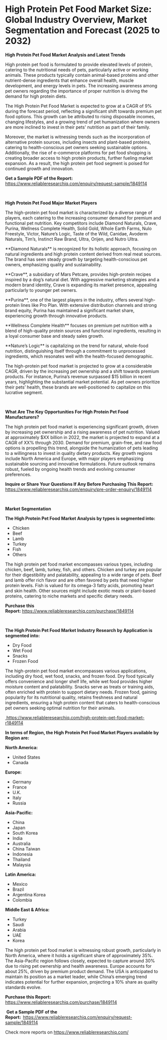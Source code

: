 <p><h1>High Protein Pet Food Market Size: Global Industry Overview, Market Segmentation and Forecast (2025 to 2032)</h1></p><p><strong>High Protein Pet Food Market Analysis and Latest Trends</strong></p>
<p><p>High protein pet food is formulated to provide elevated levels of protein, catering to the nutritional needs of pets, particularly active or working animals. These products typically contain animal-based proteins and other nutrient-dense ingredients that enhance overall health, muscle development, and energy levels in pets. The increasing awareness among pet owners regarding the importance of proper nutrition is driving the demand for high protein diets.</p><p>The High Protein Pet Food Market is expected to grow at a CAGR of 9% during the forecast period, reflecting a significant shift towards premium pet food options. This growth can be attributed to rising disposable incomes, changing lifestyles, and a growing trend of pet humanization where owners are more inclined to invest in their pets' nutrition as part of their family. </p><p>Moreover, the market is witnessing trends such as the incorporation of alternative protein sources, including insects and plant-based proteins, catering to health-conscious pet owners seeking sustainable options. Additionally, the rise of e-commerce platforms for pet food shopping is creating broader access to high protein products, further fueling market expansion. As a result, the high protein pet food segment is poised for continued growth and innovation.</p></p>
<p><strong>Get a Sample PDF of the Report:&nbsp;</strong> <a href="https://www.reliableresearchiq.com/enquiry/request-sample/1849114?utm_campaign=2251&utm_medium=2&utm_source=Github&utm_content=ia&utm_term=08022025&utm_id=high-protein-pet-food">https://www.reliableresearchiq.com/enquiry/request-sample/1849114</a></p>
<p>&nbsp;</p>
<p><strong>High Protein Pet Food Major Market Players</strong></p>
<p><p>The high-protein pet food market is characterized by a diverse range of players, each catering to the increasing consumer demand for premium and functional pet nutrition. Key competitors include Diamond Naturals, Crave, Purina, Wellness Complete Health, Solid Gold, Whole Earth Farms, Nulo Freestyle, Victor, Nature’s Logic, Taste of the Wild, Canidae, Avoderm Naturals, Tim’s, Instinct Raw Brand, Ultra, Orijen, and Nutro Ultra.</p><p>**Diamond Naturals** is recognized for its holistic approach, focusing on natural ingredients and high protein content derived from real meat sources. The brand has seen steady growth by targeting health-conscious pet owners, emphasizing quality and sustainability. </p><p>**Crave**, a subsidiary of Mars Petcare, provides high-protein recipes inspired by a dog’s natural diet. With aggressive marketing strategies and a modern brand identity, Crave is expanding its market presence, appealing particularly to younger pet owners.</p><p>**Purina**, one of the largest players in the industry, offers several high-protein lines like Pro Plan. With extensive distribution channels and strong brand equity, Purina has maintained a significant market share, experiencing growth through innovative products.</p><p>**Wellness Complete Health** focuses on premium pet nutrition with a blend of high-quality protein sources and functional ingredients, resulting in a loyal consumer base and steady sales growth. </p><p>**Nature’s Logic** is capitalizing on the trend for natural, whole-food nutrition, distinguishing itself through a commitment to unprocessed ingredients, which resonates well with the health-focused demographic.</p><p>The high-protein pet food market is projected to grow at a considerable CAGR, driven by the increasing pet ownership and a shift towards premium products. For instance, Purina’s revenue surpassed $15 billion in recent years, highlighting the substantial market potential. As pet owners prioritize their pets’ health, these brands are well-positioned to capitalize on this lucrative segment.</p></p>
<p>&nbsp;</p>
<p><strong>What Are The Key Opportunities For High Protein Pet Food Manufacturers?</strong></p>
<p><p>The high protein pet food market is experiencing significant growth, driven by increasing pet ownership and a rising awareness of pet nutrition. Valued at approximately $XX billion in 2022, the market is projected to expand at a CAGR of XX% through 2030. Demand for premium, grain-free, and raw food options is propelling this trend, alongside the humanization of pets leading to a willingness to invest in quality dietary products. Key growth regions include North America and Europe, with major players emphasizing sustainable sourcing and innovative formulations. Future outlook remains robust, fueled by ongoing health trends and evolving consumer preferences.</p></p>
<p><strong>Inquire or Share Your Questions If Any Before Purchasing This Report:</strong> <a href="https://www.reliableresearchiq.com/enquiry/pre-order-enquiry/1849114?utm_campaign=2251&utm_medium=2&utm_source=Github&utm_content=ia&utm_term=08022025&utm_id=high-protein-pet-food">https://www.reliableresearchiq.com/enquiry/pre-order-enquiry/1849114</a></p>
<p>&nbsp;</p>
<p><strong>Market Segmentation</strong></p>
<p><strong>The High Protein Pet Food Market Analysis by types is segmented into:</strong></p>
<p><ul><li>Chicken</li><li>Beef</li><li>Lamb</li><li>Turkey</li><li>Fish</li><li>Others</li></ul></p>
<p><p>The high protein pet food market encompasses various types, including chicken, beef, lamb, turkey, fish, and others. Chicken and turkey are popular for their digestibility and palatability, appealing to a wide range of pets. Beef and lamb offer rich flavor and are often favored by pets that need higher protein levels. Fish is valued for its omega-3 fatty acids, promoting heart and skin health. Other sources might include exotic meats or plant-based proteins, catering to niche markets and specific dietary needs.</p></p>
<p><strong>Purchase this Report:&nbsp;</strong><a href="https://www.reliableresearchiq.com/purchase/1849114?utm_campaign=2251&utm_medium=2&utm_source=Github&utm_content=ia&utm_term=08022025&utm_id=high-protein-pet-food">https://www.reliableresearchiq.com/purchase/1849114</a></p>
<p>&nbsp;</p>
<p><strong>The High Protein Pet Food Market Industry Research by Application is segmented into:</strong></p>
<p><ul><li>Dry Food</li><li>Wet Food</li><li>Snacks</li><li>Frozen Food</li></ul></p>
<p><p>The high-protein pet food market encompasses various applications, including dry food, wet food, snacks, and frozen food. Dry food typically offers convenience and longer shelf life, while wet food provides higher moisture content and palatability. Snacks serve as treats or training aids, often enriched with protein to support dietary needs. Frozen food, gaining popularity for its nutritional quality, retains freshness and natural ingredients, ensuring a high protein content that caters to health-conscious pet owners seeking optimal nutrition for their animals.</p></p>
<p><a href="https://www.reliableresearchiq.com/high-protein-pet-food-market-r1849114?utm_campaign=2251&utm_medium=2&utm_source=Github&utm_content=ia&utm_term=08022025&utm_id=high-protein-pet-food">&nbsp;https://www.reliableresearchiq.com/high-protein-pet-food-market-r1849114</a></p>
<p><strong>In terms of Region, the High Protein Pet Food Market Players available by Region are:</strong></p>
<p>
    <p> <strong> North America: </strong>
        <ul>
            <li>United States</li>
            <li>Canada</li>
        </ul>
        </p> 
    <p> <strong> Europe: </strong>
        <ul>
            <li>Germany</li>
            <li>France</li>
            <li>U.K.</li>
            <li>Italy</li>
            <li>Russia</li>
        </ul>
        </p> 
    <p> <strong> Asia-Pacific: </strong>
        <ul>
            <li>China</li>
            <li>Japan</li>
            <li>South Korea</li>
            <li>India</li>
            <li>Australia</li>
            <li>China Taiwan</li>
            <li>Indonesia</li>
            <li>Thailand</li>
            <li>Malaysia</li>
        </ul>
        </p> 
    <p> <strong> Latin America: </strong>
        <ul>
            <li>Mexico</li>
            <li>Brazil</li>
            <li>Argentina Korea</li>
            <li>Colombia</li>
        </ul>
        </p> 
    <p> <strong> Middle East & Africa: </strong>
        <ul>
            <li>Turkey</li>
            <li>Saudi</li>
            <li>Arabia</li>
            <li>UAE</li>
            <li>Korea</li>
        </ul>
    </p>
    </p>
<p><p>The high protein pet food market is witnessing robust growth, particularly in North America, where it holds a significant share of approximately 35%. The Asia-Pacific region follows closely, expected to capture around 30% due to rising pet ownership and health awareness. Europe accounts for about 25%, driven by premium product demand. The USA is anticipated to maintain its position as a market leader, while China’s emerging trend indicates potential for further expansion, projecting a 10% share as quality standards evolve.</p></p>
<p><strong>Purchase this Report: </strong><a href="https://www.reliableresearchiq.com/purchase/1849114?utm_campaign=2251&utm_medium=2&utm_source=Github&utm_content=ia&utm_term=08022025&utm_id=high-protein-pet-food">https://www.reliableresearchiq.com/purchase/1849114</a></p>
<p>&nbsp;<strong>Get a Sample PDF of the Report:&nbsp;&nbsp;</strong><a href="https://www.reliableresearchiq.com/enquiry/request-sample/1849114?utm_campaign=2251&utm_medium=2&utm_source=Github&utm_content=ia&utm_term=08022025&utm_id=high-protein-pet-food">https://www.reliableresearchiq.com/enquiry/request-sample/1849114</a></p>
<p><strong></strong></p>
<p>Check more reports on <a href="https://www.reliableresearchiq.com/?utm_campaign=2251&utm_medium=2&utm_source=Github&utm_content=ia&utm_term=08022025&utm_id=high-protein-pet-food">https://www.reliableresearchiq.com/</a></p>